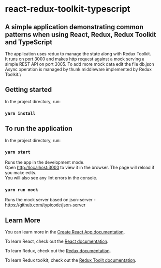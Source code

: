 # react-redux-toolkit-typescript

## A simple application demonstrating common patterns when using React, Redux, Redux Toolkit and TypeScript

The application uses redux to manage the state along with Redux Toolkit.\
It runs on port 3000 and makes http request against a mock serving a simple REST API on port 3005.
To add more mock data edit the file db.json 
Async operation is managed by thunk middleware implemented by Redux Toolkit.\

 
## Getting started
In the project directory, run:

### `yarn install`

## To run the application

In the project directory, run:

### `yarn start`
Runs the app in the development mode.<br />
Open [http://localhost:3000](http://localhost:3000) to view it in the browser.
The page will reload if you make edits.<br />
You will also see any lint errors in the console.

### `yarn run mock`
Runs the mock server based on json-server - https://github.com/typicode/json-server

## Learn More

You can learn more in the [Create React App documentation](https://facebook.github.io/create-react-app/docs/getting-started).

To learn React, check out the [React documentation](https://reactjs.org/).

To learn Redux, check out the [Redux documentation](https://redux.js.org//).

To learn Redux toolkit, check out the [Redux Toolit documentation](https://redux-toolkit.js.org/).
